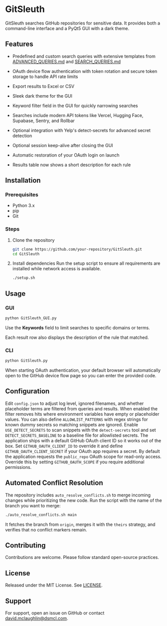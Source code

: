 # GitSleuth


GitSleuth searches GitHub repositories for sensitive data. It provides both a command-line interface and a PyQt5 GUI with a dark theme.

## Features
- Predefined and custom search queries with extensive templates from
  [ADVANCED_QUERIES.md](ADVANCED_QUERIES.md) and
  [SEARCH_QUERIES.md](SEARCH_QUERIES.md)
- OAuth device flow authentication with token rotation and secure token
  storage to handle API rate limits
- Export results to Excel or CSV
- Sleek dark theme for the GUI
- Keyword filter field in the GUI for quickly narrowing searches
- Searches include modern API tokens like Vercel, Hugging Face, Supabase,
  Sentry, and Rollbar
- Optional integration with Yelp's detect-secrets for advanced secret detection


- Optional session keep-alive after closing the GUI

- Automatic restoration of your OAuth login on launch


- Results table now shows a short description for each rule


## Installation
### Prerequisites
- Python 3.x
- pip
- Git

### Steps
1. Clone the repository

   ```bash
   git clone https://github.com/your-repository/GitSleuth.git
   cd GitSleuth
   ```
2. Install dependencies
   Run the setup script to ensure all requirements are installed while network
   access is available.
   ```bash
   ./setup.sh
   ```

## Usage
### GUI
```bash
python GitSleuth_GUI.py
```
Use the **Keywords** field to limit searches to specific domains or terms.

Each result row also displays the description of the rule that matched.



### CLI
```bash
python GitSleuth.py
```
When starting OAuth authentication, your default browser will automatically open
to the GitHub device flow page so you can enter the provided code.

## Configuration
Edit `config.json` to adjust log level, ignored filenames, and whether
placeholder terms are filtered from queries and results. When enabled the
filter removes hits where environment variables have empty or placeholder
values. You can also define `ALLOWLIST_PATTERNS` with regex strings for
known dummy secrets so matching snippets are ignored.
Enable `USE_DETECT_SECRETS` to scan snippets with the `detect-secrets`
tool and set `DETECT_SECRETS_BASELINE` to a baseline file for allowlisted
secrets.
The application ships with a default GitHub OAuth client ID so it works out of
the box. Set `GITHUB_OAUTH_CLIENT_ID` to override it and define
`GITHUB_OAUTH_CLIENT_SECRET` if your OAuth app requires a secret.
By default the application requests the `public_repo` OAuth scope for
read-only access. Override this by setting `GITHUB_OAUTH_SCOPE` if you
require additional permissions.

## Automated Conflict Resolution
The repository includes `auto_resolve_conflicts.sh` to merge incoming
changes while prioritizing the new code. Run the script with the name
of the branch you want to merge:

```bash
./auto_resolve_conflicts.sh main
```
It fetches the branch from `origin`, merges it with the `theirs` strategy,
and verifies that no conflict markers remain.


## Contributing
Contributions are welcome. Please follow standard open-source practices.

## License
Released under the MIT License. See [LICENSE](LICENSE).

## Support
For support, open an issue on GitHub or contact david.mclaughlin@dsmcl.com.
